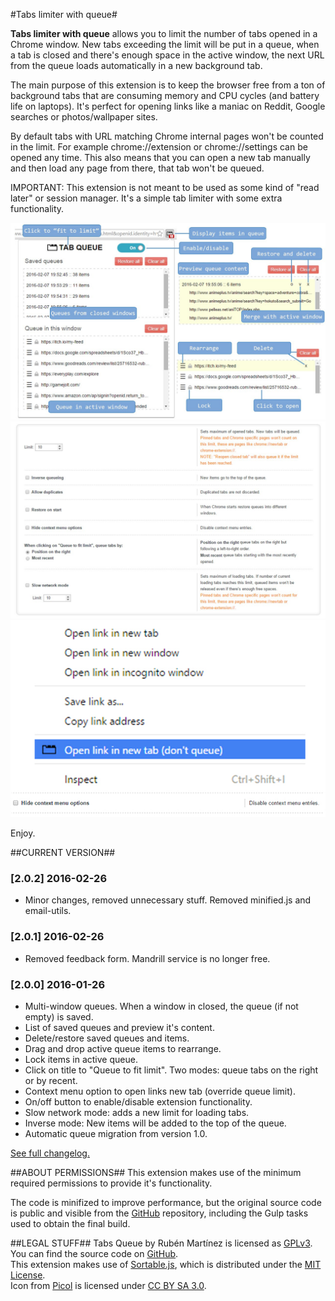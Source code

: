 #Tabs limiter with queue#

**Tabs limiter with queue** allows you to limit the number of tabs opened in a Chrome window. New tabs exceeding the limit will be put in a queue, when a tab is closed and there's enough space in the active window, the next URL from the queue loads automatically in a new background tab.

The main purpose of this extension is to keep the browser free from a ton of background tabs that are consuming memory and CPU cycles (and battery life on laptops). It's perfect for opening links like a maniac on  Reddit, Google searches or photos/wallpaper sites.

By default tabs with URL matching Chrome internal pages won't be counted in the limit. For example chrome://extension or chrome://settings can be opened any time. This also means that you can open a new tab manually and then load any page from there, that tab won't be queued.

IMPORTANT: This extension is not meant to be used as some kind of "read later" or session manager. It's a simple tab limiter with some extra functionality.

![Button and popup screenshot](screenshots/tabs-queue-2_0-screenshot-1.jpg)
![Settings screenshot](screenshots/tabs-queue-2_0-screenshot-2.jpg)
![Settings screenshot](screenshots/tabs-queue-2_0-screenshot-3.jpg)

Enjoy.

##CURRENT VERSION##

### [2.0.2] 2016-02-26
- Minor changes, removed unnecessary stuff. Removed minified.js and email-utils.

### [2.0.1] 2016-02-26
- Removed feedback form. Mandrill service is no longer free. 

### [2.0.0] 2016-01-26
- Multi-window queues. When a window in closed, the queue (if not empty) is saved.
- List of saved queues and preview it's content.
- Delete/restore saved queues and items.
- Drag and drop active queue items to rearrange.
- Lock items in active queue.
- Click on title to "Queue to fit limit". Two modes: queue tabs on the right or by recent. 
- Context menu option to open links new tab (override queue limit).
- On/off button to enable/disable extension functionality.
- Slow network mode: adds a new limit for loading tabs.
- Inverse mode: New items will be added to the top of the queue.
- Automatic queue migration from version 1.0.

[See full changelog.](https://raw.githubusercontent.com/rubenmv/chrome-extension-tabs-queue/master/release/CHANGELOG.md)


##ABOUT PERMISSIONS##
This extension makes use of the minimum required permissions to provide it's functionality. 

The code is minifized to improve performance, but the original source code is public and visible from the [GitHub](https://github.com/rubenmv/chrome-extension-tabs-queue) repository, including the Gulp tasks used to obtain the final build. 

##LEGAL STUFF##
Tabs Queue by Rubén Martínez is licensed as [GPLv3](http://www.gnu.org/licenses/gpl-3.0.txt). You can find the source code on [GitHub](https://github.com/rubenmv/chrome-extension-tabs-queue).  
This extension makes use of [Sortable.js](https://github.com/RubaXa/Sortable), which is distributed under the [MIT License](https://opensource.org/licenses/MIT).  
Icon from [Picol](http://www.picol.org/) is licensed under [CC BY SA 3.0](http://creativecommons.org/licenses/by-sa/3.0/).

